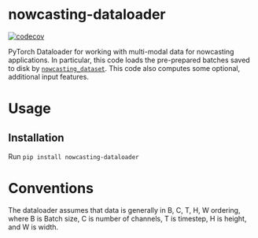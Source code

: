 # nowcasting-dataloader

[![codecov](https://codecov.io/gh/openclimatefix/nowcasting_dataloader/branch/main/graph/badge.svg?token=JQFI9C86GL)](https://codecov.io/gh/openclimatefix/nowcasting_api)


PyTorch Dataloader for working with multi-modal data for nowcasting applications.  In particular, this code loads the pre-prepared batches saved to disk by [`nowcasting_dataset`](https://github.com/openclimatefix/nowcasting_dataset).  This code also computes some optional, additional input features.

# Usage

## Installation

Run `pip install nowcasting-dataloader`

# Conventions

The dataloader assumes that data is generally in B, C, T, H, W ordering, where B is Batch size, C is number of channels, T is timestep, H is height, and W is width.
